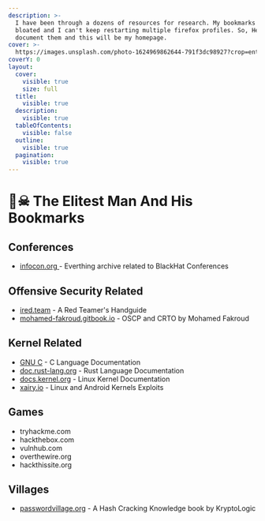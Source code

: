 ```yaml
---
description: >-
  I have been through a dozens of resources for research. My bookmarks tab is
  bloated and I can't keep restarting multiple firefox profiles. So, Here I'll
  document them and this will be my homepage.
cover: >-
  https://images.unsplash.com/photo-1624969862644-791f3dc98927?crop=entropy&cs=srgb&fm=jpg&ixid=M3wxOTcwMjR8MHwxfHNlYXJjaHwxMHx8aGFja2Vyc3xlbnwwfHx8fDE2ODc0MTkxMDl8MA&ixlib=rb-4.0.3&q=85
coverY: 0
layout:
  cover:
    visible: true
    size: full
  title:
    visible: true
  description:
    visible: true
  tableOfContents:
    visible: false
  outline:
    visible: true
  pagination:
    visible: true
---
```


# 🏴☠ The Elitest Man And His Bookmarks

## Conferences

* [infocon.org ](https://infocon.org) - Everthing archive related to BlackHat Conferences

## Offensive Security Related

* [ired.team](https://ired.team) - A Red Teamer's Handguide
* [mohamed-fakroud.gitbook.io](https://mohamed-fakroud.gitbook.io) - OSCP and CRTO by Mohamed Fakroud&#x20;

## Kernel Related

* [GNU C](https://www.gnu.org/software/gnu-c-manual/gnu-c-manual.html) - C Language Documentation
* [doc.rust-lang.org](https://doc.rust-lang.org/std/index.html) - Rust Language Documentation
* [docs.kernel.org](https://docs.kernel.org) - Linux Kernel Documentation
* [xairy.io](https://xairy.io) - Linux and Android Kernels Exploits

## Games

* tryhackme.com
* hackthebox.com
* vulnhub.com
* overthewire.org
* hackthissite.org

## Villages

* [passwordvillage.org](https://passwordvillage.org/) - A Hash Cracking Knowledge book by KryptoLogic

